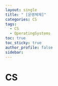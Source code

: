 ```yaml
---
layout: single
title: " [운영체제]"
categories: CS
tags:
  - CS
  - OperatingSystems
toc: true
toc_sticky: true
author_profile: false
sidebar:
---
```

# CS
